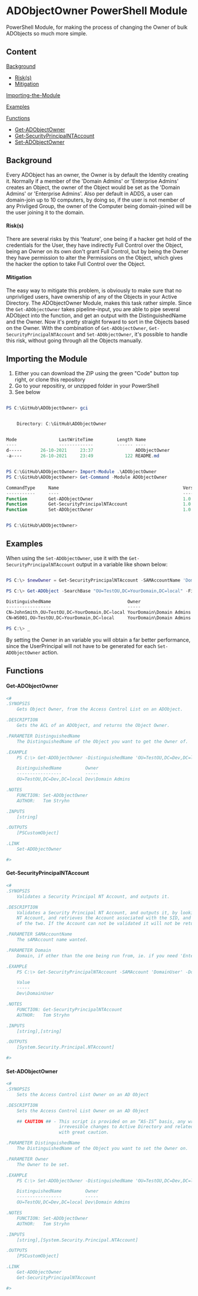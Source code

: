 # ADObjectOwner PowerShell Module

PowerShell Module, for making the process of changing the Owner of bulk ADObjects so much more simple.

## Content

[Background](#background)
- [Risk(s)](#risks)
- [Mitigation](#mitigation)

[Importing-the-Module](#importing-the-module)

[Examples](#examples)

[Functions](#functions)
- [Get-ADObjectOwner](#get-adobjectowner)
- [Get-SecurityPrincipalNTAccount](#get-securityprincipalntaccount)
- [Set-ADObjectOwner](#set-adobjectowner)

## Background

Every ADObject has an owner, the Owner is by default the Identity creating it. Normally if a member of the 'Domain Admins' or 'Enterprise Admins' creates an Object, the owner of the Object would be set as the 'Domain Admins' or 'Enterprise Admins'.
Also per default in ADDS, a user can domain-join up to 10 computers, by doing so, if the user is not member of any Privliged Group, the owner of the Computer being domain-joined will be the user joining it to the domain.

#### Risk(s)

There are several risks by this 'feature', one being if a hacker get hold of the credentials for the User, they have indirectly Full Control over the Object, being an Owner on its own don't grant Full Control, but by being the Owner they have permission to alter the Permissions on the Object, which gives the hacker the option to take Full Control over the Object.

#### Mitigation

The easy way to mitigate this problem, is obviously to make sure that no unprivliged users, have ownership of any of the Objects in your Active Directory. The ADObjectOwner Module, makes this task rather simple. Since the `Get-ADObjectOwner` takes pipeline-input, you are able to pipe several ADObject into the function, and get an output with the DistinguishedName and the Owner. Now it's pretty straight forward to sort in the Objects based on the Owner. With the combination of `Get-ADObjectOwner`, `Get-SecurityPrincipalNTAccount` and `Set-ADObjectOwner`, it's possible to handle this risk, without going through all the Objects manually.

## Importing the Module

1. Either you can download the ZIP using the green "Code" button top right, or clone this repository
2. Go to your repositiry, or unzipped folder in your PowerShell
3. See below

```PowerShell

PS C:\GitHub\ADObjectOwner> gci


    Directory: C:\GitHub\ADObjectOwner


Mode                LastWriteTime         Length Name
----                -------------         ------ ----
d-----       26-10-2021     23:37                ADObjectOwner
-a----       26-10-2021     23:49            122 README.md


PS C:\GitHub\ADObjectOwner> Import-Module .\ADObjectOwner
PS C:\GitHub\ADObjectOwner> Get-Command -Module ADObjectOwner

CommandType     Name                                               Version    Source
-----------     ----                                               -------    ------
Function        Get-ADObjectOwner                                  1.0.0.2... ADObjectOwner
Function        Get-SecurityPrincipalNTAccount                     1.0.0.2... ADObjectOwner
Function        Set-ADObjectOwner                                  1.0.0.2... ADObjectOwner


PS C:\GitHub\ADObjectOwner>

```

## Examples

When using the `Set-ADObjectOwner`, use it with the `Get-SecurityPrincipalNTAccount` output in a variable like shown below:

```PowerShell

PS C:\> $newOwner = Get-SecurityPrincipalNTAccount -SAMAccountName 'Domain Admins'

PS C:\> Get-ADObject -SearchBase "OU=TestOU,DC=YourDomain,DC=local" -Filter * | Get-ADObjectOwner | Where-Object { $_.Owner -ne $newOwner } | Set-ADObjectOwner -Owner $newOwner

DistinguishedName                             Owner
-----------------                             -----
CN=JohnSmith,OU=TestOU,DC=YourDomain,DC=local YourDomain\Domain Admins
CN=WS001,OU=TestOU,DC=YourDomain,DC=local     YourDomain\Domain Admins

PS C:\> _

```

By setting the Owner in an variable you will obtain a far better performance, since the UserPrincipal will not have to be generated for each `Set-ADObjectOwner` action.

## Functions

#### Get-ADObjectOwner

```PowerShell
<#
.SYNOPSIS
    Gets Object Owner, from the Access Control List on an ADObject.

.DESCRIPTION
    Gets the ACL of an ADObject, and returns the Object Owner.

.PARAMETER DistinguishedName
    The DistinguishedName of the Object you want to get the Owner of.

.EXAMPLE
    PS C:\> Get-ADObjectOwner -DistinguishedName 'OU=TestOU,DC=Dev,DC=local'

    DistinguishedName         Owner        
    -----------------         -----        
    OU=TestOU,DC=Dev,DC=local Dev\Domain Admins

.NOTES
    FUNCTION: Set-ADObjectOwner
    AUTHOR:   Tom Stryhn

.INPUTS
    [string]

.OUTPUTS
    [PSCustomObject]

.LINK
    Set-ADObjectOwner

#>
```

#### Get-SecurityPrincipalNTAccount

```PowerShell
<#
.SYNOPSIS
    Validates a Security Principal NT Account, and outputs it.

.DESCRIPTION
    Validates a Security Principal NT Account, and outputs it, by looking up the SID on the entered
    NT Account, and retrieves the Account associated with the SID, and compares the sAMAccount name
    of the two. If the Account can not be validated it will not be returned.

.PARAMETER SAMAccountName
    The sAMAccount name wanted.

.PARAMETER Domain
    Domain, if other than the one being run from, ie. if you need 'Enterprise Admins' of a root domain.

.EXAMPLE
    PS C:\> Get-SecurityPrincipalNTAccount -SAMAccount 'DomainUser' -Domain 'Dev'

    Value       
    -----       
    Dev\DomainUser

.NOTES
    FUNCTION: Get-SecurityPrincipalNTAccount
    AUTHOR:   Tom Stryhn

.INPUTS
    [string],[string]

.OUTPUTS
    [System.Security.Principal.NTAccount]

#>
```

#### Set-ADObjectOwner

```PowerShell
<#
.SYNOPSIS
    Sets the Access Control List Owner on an AD Object

.DESCRIPTION
    Sets the Access Control List Owner on an AD Object

    ## CAUTION ## - This script is provided on an “AS-IS” basis, any wrongful use could cause
                    irrevesible changes to Active Directory and related services. Therefore use it
                    with great caution. 

.PARAMETER DistinguishedName
    The DistinguishedName of the Object you want to set the Owner on.

.PARAMETER Owner
    The Owner to be set.

.EXAMPLE
    PS C:\> Set-ADObjectOwner -DistinguishedName 'OU=TestOU,DC=Dev,DC=local' -Owner (Get-SecurityPrincipalNTAccount -SAMAccount 'Domain Admins')

    DistinguishedName         Owner        
    -----------------         -----        
    OU=TestOU,DC=Dev,DC=local Dev\Domain Admins

.NOTES
    FUNCTION: Set-ADObjectOwner
    AUTHOR:   Tom Stryhn

.INPUTS
    [string],[System.Security.Principal.NTAccount]

.OUTPUTS
    [PSCustomObject]

.LINK
    Get-ADObjectOwner
    Get-SecurityPrincipalNTAccount

#>
```
